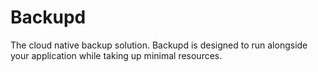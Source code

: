 # Backupd

The cloud native backup solution. Backupd is designed to run alongside your
application while taking up minimal resources.
